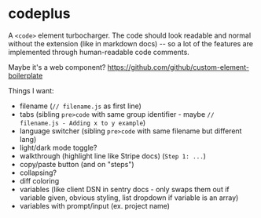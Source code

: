 # codeplus

A `<code>` element turbocharger. The code should look readable and normal without the extension (like in markdown docs) -- so a lot of the features are implemented through human-readable code comments.

Maybe it's a web component? https://github.com/github/custom-element-boilerplate

Things I want:

- filename (`// filename.js` as first line)
- tabs (sibling `pre>code` with same group identifier - maybe `// filename.js - Adding x to y example`)
- language switcher (sibling `pre>code` with same filename but different lang)
- light/dark mode toggle?
- walkthrough (highlight line like Stripe docs) (`Step 1: ...`)
- copy/paste button (and on "steps")
- collapsing?
- diff coloring
- variables (like client DSN in sentry docs - only swaps them out if variable given, obvious styling, list dropdown if variable is an array)
- variables with prompt/input (ex. project name)
